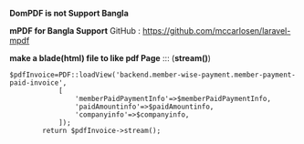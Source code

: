 __DomPDF is not Support Bangla__

__mPDF for Bangla Support__
GitHub : https://github.com/mccarlosen/laravel-mpdf


__make a blade(html) file to like pdf Page__ :::  (__stream()__)

```
$pdfInvoice=PDF::loadView('backend.member-wise-payment.member-payment-paid-invoice',
            [
                'memberPaidPaymentInfo'=>$memberPaidPaymentInfo,
                'paidAmountinfo'=>$paidAmountinfo,
                'companyinfo'=>$companyinfo,
            ]);
        return $pdfInvoice->stream();
```
